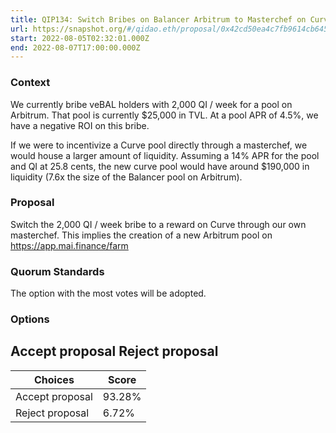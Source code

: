 ```yaml
---
title: QIP134: Switch Bribes on Balancer Arbitrum to Masterchef on Curve Arbitrum
url: https://snapshot.org/#/qidao.eth/proposal/0x42cd50ea4c7fb9614cb64524ff25cee6fecde9024f9db7e8f75f6fa990cde74b
start: 2022-08-05T02:32:01.000Z
end: 2022-08-07T17:00:00.000Z
---
```

### Context

We currently bribe veBAL holders with 2,000 QI / week for a pool on Arbitrum. That pool is currently $25,000 in TVL. At a pool APR of 4.5%, we have a negative ROI on this bribe.

If we were to incentivize a Curve pool directly through a masterchef, we would house a larger amount of liquidity. Assuming a 14% APR for the pool and QI at 25.8 cents, the new curve pool would have around $190,000 in liquidity (7.6x the size of the Balancer pool on Arbitrum).

### Proposal

Switch the 2,000 QI / week bribe to a reward on Curve through our own masterchef. This implies the creation of a new Arbitrum pool on https://app.mai.finance/farm

### Quorum Standards

The option with the most votes will be adopted.

### Options

Accept proposal
Reject proposal 
---
| Choices | Score |
| --- | --- |
| Accept proposal | 93.28% |
| Reject proposal | 6.72% |

